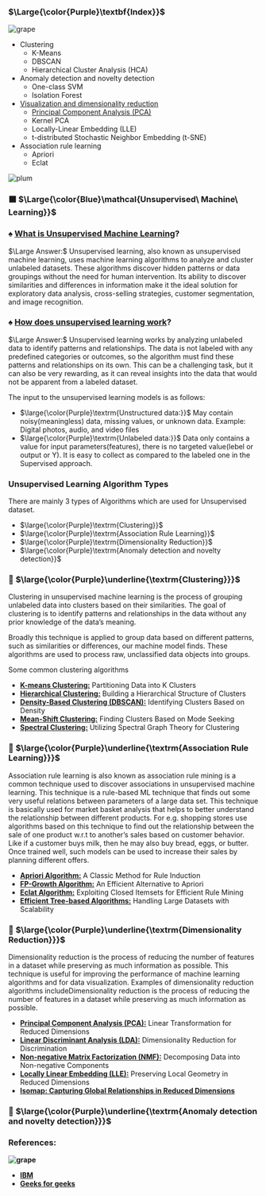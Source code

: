 
### $\Large{\color{Purple}\textbf{Index}}$
![grape](https://user-images.githubusercontent.com/12748752/126882595-d1f5449e-14bb-4ab3-809c-292caf0858a1.png)
   * Clustering
      * K-Means
      * DBSCAN
      * Hierarchical Cluster Analysis (HCA)
   * Anomaly detection and novelty detection
      * One-class SVM
      * Isolation Forest
  * [Visualization and dimensionality reduction](https://github.com/iAmKankan/Data-Gathering-And-Preprocessing/tree/main/Dimensionality_Reduction#readme)
     * [Principal Component Analysis (PCA)](https://github.com/iAmKankan/Data-Gathering-And-Preprocessing/blob/main/Dimensionality_Reduction/PCA.md)
     * Kernel PCA
     * Locally-Linear Embedding (LLE)
     * t-distributed Stochastic Neighbor Embedding (t-SNE)
  * Association rule learning
     * Apriori
     * Eclat

![plum](https://user-images.githubusercontent.com/12748752/126882596-b9ba4645-7001-435e-9a3c-d4416a2543c1.png)
###  ⬛ $\Large{\color{Blue}\mathcal{Unsupervised\ Machine\ Learning}}$
### ♠️ <ins>What is Unsupervised Machine Learning</ins>? 
$\Large Answer:$ Unsupervised learning, also known as unsupervised machine learning, uses machine learning algorithms to analyze and cluster unlabeled datasets. These algorithms discover hidden patterns or data groupings without the need for human intervention.
Its ability to discover similarities and differences in information make it the ideal solution for exploratory data analysis, cross-selling strategies, customer segmentation, and image recognition.

### ♠️ <ins>How does unsupervised learning work</ins>? 
$\Large Answer:$  Unsupervised learning works by analyzing unlabeled data to identify patterns and relationships. The data is not labeled with any predefined categories or outcomes, so the algorithm must find these patterns and relationships on its own. This can be a challenging task, but it can also be very rewarding, as it can reveal insights into the data that would not be apparent from a labeled dataset.

The input to the unsupervised learning models is as follows: 

* $\large{\color{Purple}\textrm{Unstructured data:}}$ May contain noisy(meaningless) data, missing values, or unknown data. Example: Digital photos, audio, and video files
* $\large{\color{Purple}\textrm{Unlabeled data:}}$ Data only contains a value for input parameters(features), there is no targeted value(lebel or output or Y). It is easy to collect as compared to the labeled one in the Supervised approach.

### Unsupervised Learning Algorithm Types
There are mainly 3 types of Algorithms which are used for Unsupervised dataset.
* $\large{\color{Purple}\textrm{Clustering}}$
* $\large{\color{Purple}\textrm{Association Rule Learning}}$
* $\large{\color{Purple}\textrm{Dimensionality Reduction}}$
* $\large{\color{Purple}\textrm{Anomaly detection and novelty detection}}$


### 🔲 $\large{\color{Purple}\underline{\textrm{Clustering}}}$
Clustering in unsupervised machine learning is the process of grouping unlabeled data into clusters based on their similarities. The goal of clustering is to identify patterns and relationships in the data without any prior knowledge of the data’s meaning.

Broadly this technique is applied to group data based on different patterns, such as similarities or differences, our machine model finds. These algorithms are used to process raw, unclassified data objects into groups. 

Some common clustering algorithms

* <ins><b>K-means Clustering:</b></ins> Partitioning Data into K Clusters
* <ins><b>Hierarchical Clustering:</b></ins> Building a Hierarchical Structure of Clusters
* <ins><b>Density-Based Clustering (DBSCAN):</b></ins> Identifying Clusters Based on Density
* <ins><b>Mean-Shift Clustering:</b></ins> Finding Clusters Based on Mode Seeking
* <ins><b>Spectral Clustering:</b></ins> Utilizing Spectral Graph Theory for Clustering

### 🔲 $\large{\color{Purple}\underline{\textrm{Association Rule Learning}}}$
Association rule learning is also known as association rule mining is a common technique used to discover associations in unsupervised machine learning. This technique is a rule-based ML technique that finds out some very useful relations between parameters of a large data set. This technique is basically used for market basket analysis that helps to better understand the relationship between different products. For e.g. shopping stores use algorithms based on this technique to find out the relationship between the sale of one product w.r.t to another’s sales based on customer behavior. Like if a customer buys milk, then he may also buy bread, eggs, or butter. Once trained well, such models can be used to increase their sales by planning different offers.

* <ins><b>Apriori Algorithm:</b></ins> A Classic Method for Rule Induction
* <ins><b>FP-Growth Algorithm:</b></ins> An Efficient Alternative to Apriori
* <ins><b>Eclat Algorithm:</b></ins> Exploiting Closed Itemsets for Efficient Rule Mining
* <ins><b>Efficient Tree-based Algorithms:</b></ins> Handling Large Datasets with Scalability
  
### 🔲 $\large{\color{Purple}\underline{\textrm{Dimensionality Reduction}}}$
Dimensionality reduction is the process of reducing the number of features in a dataset while preserving as much information as possible. This technique is useful for improving the performance of machine learning algorithms and for data visualization. Examples of dimensionality reduction algorithms includeDimensionality reduction is the process of reducing the number of features in a dataset while preserving as much information as possible.

* <ins><b>Principal Component Analysis (PCA):</b></ins> Linear Transformation for Reduced Dimensions
* <ins><b>Linear Discriminant Analysis (LDA):</b></ins> Dimensionality Reduction for Discrimination
* <ins><b>Non-negative Matrix Factorization (NMF):</b></ins> Decomposing Data into Non-negative Components
* <ins><b>Locally Linear Embedding (LLE):</b></ins> Preserving Local Geometry in Reduced Dimensions
* <ins><b>Isomap: Capturing Global Relationships in Reduced Dimensions

### 🔲 $\large{\color{Purple}\underline{\textrm{Anomaly detection and novelty detection}}}$

  
### References:
![grape](https://user-images.githubusercontent.com/12748752/126882595-d1f5449e-14bb-4ab3-809c-292caf0858a1.png)
* [IBM](https://www.ibm.com/topics/unsupervised-learning)
* [Geeks for geeks](https://www.geeksforgeeks.org/ml-types-learning-part-2/?ref=header_search)
